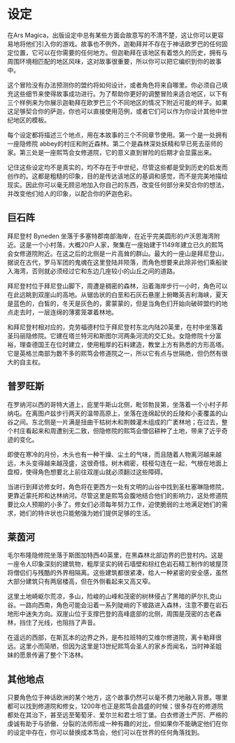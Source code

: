 # **设定**

在Ars Magica，出版设定中总有某些方面会故意写的不清不楚，这让你可以更容易地将他们引入你的游戏。故事也不例外，迦勒拜并不存在于神话欧罗巴的任何固定位置，它可以在你需要的任何地方。但迦勒拜在该地区有着悠久的历史，拥有与周围环境相匹配的地区风味，这对故事很重要，所以你可以把它编织到你的故事中。



这个冒险没有办法预测你的盟约将如何设计，或者角色将来自哪里。你必须自己填充这些细节来使得故事成功进行。为了帮助你更好的调整冒险来适合地区，以下有三个样例来为你展示迦勒拜在欧罗巴三个不同地区的情况下附近可能的样子。如果这足够契合你的萨迦，你也可以直接使用范例，或者它们可以作为你设计其他中世纪地区的模板。



每个设定都将描述三个地点，用在本故事的三个不同章节使用。第一个是一处拥有一座隐修院 abbey的村庄和附近森林。第二个是森林深处妖精和早已死去巫师的家。第三处是一座熙笃会女修道院，它的意义直到冒险的后期才会显露出来。



记住这些设定均不是真实的，均不存在于中世纪，尽管这些都是受到历史的启发而创作的。这都是粗糙的印象，目的是传达该地区的基调和感觉，而不是完美地描绘现实。因此你可以毫无顾忌地加入你自己的东西，改变任何部分来契合你的想法，并改变他们给人的印象，以配合你的萨迦色彩。



## **巨石阵**

拜尼登村 Byneden 坐落于多塞特郡南部海岸，在近乎完美圆形的卢沃思海湾附近。这是一个小村落，大概20户人家，聚集在一座始建于1149年建立已久的熙笃会女修道院附近。在这之后的北侧是一片高耸的群山。最大的一座山是拜尼登山，据说在古代，罗马军团的鬼魂在这里登陆并陨落，而角色想要来此除非他们乘船驶入海湾，否则就必须经过它和东边几座较小的山丘之间的道路。



拜尼登村位于拜尼登山脚下，周遭是稠密的森林，沿着海岸步行一小时，角色可以在此远眺到双崖山的高地。从锯齿状的白垩和石灰石悬崖上俯瞰英吉利海峡，夏天是蓝色的，白皙的，冬天是灰色的，雾蒙蒙的，但是当角色们开始向破碎盟约的地点走去时，一层连绵的薄雾笼罩着林地。



和拜尼登村相对应的，克劳福德村位于拜尼登村东北内陆20英里，在村中坐落着圣玛丽隐修院。它建在塔兰特河和斯图尔河两条河流的交汇处。女隐修院十分富裕，理查德国王在位时建立，使用粗厚的石料建造，教堂上方有熟悉的方形高塔。它是英格兰南部为数不多的熙笃会修道院之一，所以它有点与世隔绝，但仍然有很大的自主权。



## **普罗旺斯**

 在罗纳河以西的哥特大道上，庇里牛斯山北侧，毗邻勃艮第，坐落着一个小村子邦纳屯。在离图卢兹步行两天的温带高原上，坐落在连绵起伏的丘陵和小麦覆盖的山谷之间。东北侧是一片满是扭曲干枯树木和荆棘灌木组成的广袤林地；在过去，整个村庄看起来和周遭别无二致，但隐修院的熙笃会僧侣耕种了土地，带来了近乎奇迹的变化。



即使在寒冷的月份，木头也有一种干燥、尘土的气味，而且随着人物离河越来越远，木头变得越来越茂盛，这很奇怪。树木稠密，枝桠勾连在一起，气根在地面上盘桓，使得角色想要北上前往双崖山就必须翻过这些障碍。



当进行到拜访修女时，角色将在更西方一处有文明的山谷中找到圣杜塞琳隐修院，更靠近蒙托邦和达林纳河。尽管这里是熙笃会腹地结合他们的影响力，这处修道院要比众人预期的小多了。修女们必须每年努力工作，迫使脆弱的土地满足她们的需求，她们的特许状也只能勉强为她们提供足够的生活。



## **莱茵河**

毛尔布隆隐修院坐落于斯图加特西40英里，在黑森林北部边界的巴登村内。这是一座令人印象深刻的建筑物，粗厚坚实的砖石墙壁和棕红色岩石精工制作的坡屋顶将僧侣们与残酷的外界相隔离。这些建筑都很紧凑，给人一种紧密的安全感，虽然大部分建筑只有两层楼高，但在外侧看起来又高又窄。



这里土地崎岖尔荒凉，多山，险峻的山峰和茂密的树林侵占了黑暗的萨尔扎克山谷。一路向西南，角色可能会沿着一系列陡峭的下坡路进入森林，注意不要在岩石地形中迷失方向。双崖山位于支撑巴登的高峰底部的北侧，周围是茂密的古老森林，挡住了光线，也阻挡了声音。



在遥远的西部，在斯瓦本的边界之外，是布拉班特的艾维尔修道院，离卡勒拜很远。这里小而简陋，但因为这里是13世纪熙笃会圣人的家乡而闻名，当时神圣姐妹的愿景传遍了整个下洛林。



## **其他地点**

只要角色位于神话欧洲的某个地方，这个故事仍然可以毫不费力地融入背景。哪里都可以找到修道院和修女，1200年也正是熙笃会昌盛的时候；很多存在的修道院都处在其治下，甚至远至葡萄牙、爱尔兰和君士坦丁堡。白衣修道士严厉、严格的虔诚有助于与骄傲、分裂的法师形成一种有趣的对比，但如果你不能确定他们在你的设定中存在，你可以替换成本笃会，他们可以在世界的任何角落找到。


